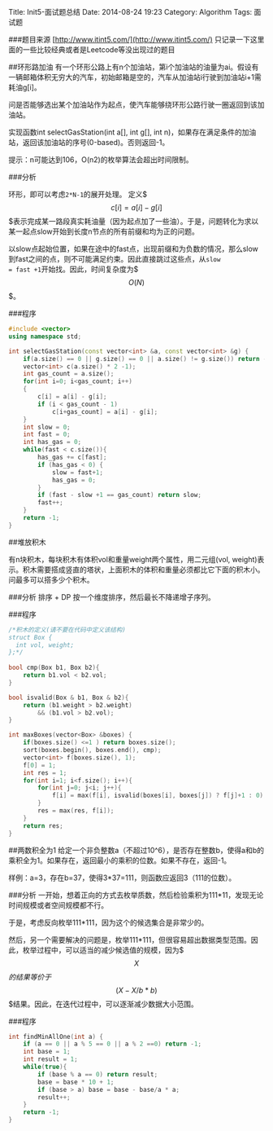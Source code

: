 Title: Init5-面试题总结
Date: 2014-08-24 19:23
Category: Algorithm
Tags: 面试题

###题目来源
[http://www.itint5.com/](http://www.itint5.com/)
只记录一下这里面的一些比较经典或者是Leetcode等没出现过的题目

##环形路加油
有一个环形公路上有n个加油站，第i个加油站的油量为ai。假设有一辆邮箱体积无穷大的汽车，初始邮箱是空的，汽车从加油站i行驶到加油站i+1需耗油g[i]。

问是否能够选出某个加油站作为起点，使汽车能够绕环形公路行驶一圈返回到该加油站。

实现函数int selectGasStation(int a[], int g[], int n)，如果存在满足条件的加油站，返回该加油站的序号(0-based)。否则返回-1。

提示：n可能达到106，O(n2)的枚举算法会超出时间限制。

###分析

环形，即可以考虑<code>2*N-1</code>的展开处理。
定义$$$c[i] = a[i] - g[i]$$$表示完成某一路段真实耗油量（因为起点加了一些油）。于是，问题转化为求以某一起点slow开始到长度n节点的所有前缀和均为正的问题。

以slow点起始位置，如果在途中的fast点，出现前缀和为负数的情况，那么slow到fast之间的点，则不可能满足约束。因此直接跳过这些点，从<code>slow = fast +1</code>开始找。因此，时间复杂度为$$$O(N)$$$。

###程序

```cpp
#include <vector>
using namespace std;

int selectGasStation(const vector<int> &a, const vector<int> &g) {
    if(a.size() == 0 || g.size() == 0 || a.size() != g.size()) return -1;
    vector<int> c(a.size() * 2 -1);
    int gas_count = a.size();
    for(int i=0; i<gas_count; i++)
    {
        c[i] = a[i] - g[i];
        if (i < gas_count - 1)
            c[i+gas_count] = a[i] - g[i];
    }
    int slow = 0;
    int fast = 0;
    int has_gas = 0;
    while(fast < c.size()){
        has_gas += c[fast];
        if (has_gas < 0) {
            slow = fast+1;
            has_gas = 0;
        }
        if (fast - slow +1 == gas_count) return slow;
        fast++;
    }
    return -1;
}
```


##堆放积木

有n块积木，每块积木有体积vol和重量weight两个属性，用二元组(vol, weight)表示。积木需要搭成竖直的塔状，上面积木的体积和重量必须都比它下面的积木小。问最多可以搭多少个积木。

###分析
排序 + DP
按一个维度排序，然后最长不降递增子序列。

###程序

```cpp
/*积木的定义(请不要在代码中定义该结构)
struct Box {
  int vol, weight;
};*/
 
bool cmp(Box b1, Box b2){
    return b1.vol < b2.vol;
}

bool isvalid(Box & b1, Box & b2){
    return (b1.weight > b2.weight) 
        && (b1.vol > b2.vol);
}

int maxBoxes(vector<Box> &boxes) {
    if(boxes.size() <=1 ) return boxes.size();
    sort(boxes.begin(), boxes.end(), cmp);
    vector<int> f(boxes.size(), 1);
    f[0] = 1;
    int res = 1;
    for(int i=1; i<f.size(); i++){ 
        for(int j=0; j<i; j++){
            f[i] = max(f[i], isvalid(boxes[i], boxes[j]) ? f[j]+1 : 0);
        }
        res = max(res, f[i]);
    }
    return res;
}
```

##两数积全为1
给定一个非负整数a（不超过10^6），是否存在整数b，使得a和b的乘积全为1。如果存在，返回最小的乘积的位数。如果不存在，返回-1。

样例：a=3，存在b=37，使得3*37=111，则函数应返回3（111的位数）。

###分析
一开始，想着正向的方式去枚举质数，然后检验乘积为111*11，发现无论时间规模或者空间规模都不行。

于是，考虑反向枚举111*111，因为这个的候选集合是非常少的。

然后，另一个需要解决的问题是，枚举111*111，但很容易超出数据类型范围。因此，枚举过程中，可以适当的减少候选值的规模，因为$$$X % b$$$的结果等价于$$$(X - X/b * b) % b$$$结果。因此，在迭代过程中，可以逐渐减少数据大小范围。

###程序

```cpp
int findMinAllOne(int a) {
    if (a == 0 || a % 5 == 0 || a % 2 ==0) return -1;
    int base = 1;
    int result = 1;
    while(true){
        if (base % a == 0) return result;
        base = base * 10 + 1;
        if (base > a) base = base - base/a * a;
        result++;
    }
    return -1;
}
```